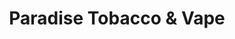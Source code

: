 ---
title: "Paradise Tobacco & Vape"
url: /williamsburg/paradise-tobacco-and-vape/
shop: tobacco
---